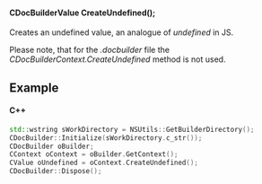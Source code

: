 #### CDocBuilderValue CreateUndefined();

Creates an undefined value, an analogue of *undefined* in JS.

Please note, that for the *.docbuilder* file the *CDocBuilderContext.CreateUndefined* method is not used.

## Example

#### C++

```c++
std::wstring sWorkDirectory = NSUtils::GetBuilderDirectory();
CDocBuilder::Initialize(sWorkDirectory.c_str());
CDocBuilder oBuilder;
CContext oContext = oBuilder.GetContext();
CValue oUndefined = oContext.CreateUndefined();
CDocBuilder::Dispose();
```
